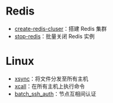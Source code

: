 # Redis
* [create-redis-cluser](redis/create-redis-cluster.sh)：搭建 Redis 集群
* [stop-redis](redis/stop-redis.shdis.sh)：批量关闭 Redis 实例
# Linux
* [xsync](linux/xsync/xsync)：将文件分发至所有主机
* [xcall](linux/xcall/xcall)：在所有主机上执行命令
* [batch_ssh_auth](linux/batch_ssh_auth.shuth.sh)：节点互相间认证

